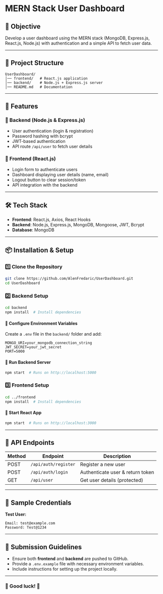# MERN Stack User Dashboard

## 📌 Objective
Develop a user dashboard using the MERN stack (MongoDB, Express.js, React.js, Node.js) with authentication and a simple API to fetch user data.

---
## 📁 Project Structure
```
UserDashboard/
│── frontend/   # React.js application
│── backend/    # Node.js + Express.js server
│── README.md   # Documentation
```

---
## 🚀 Features
### 🔹 Backend (Node.js & Express.js)
- User authentication (login & registration)
- Password hashing with bcrypt
- JWT-based authentication
- API route `/api/user` to fetch user details

### 🔹 Frontend (React.js)
- Login form to authenticate users
- Dashboard displaying user details (name, email)
- Logout button to clear session/token
- API integration with the backend

---
## 🛠️ Tech Stack
- **Frontend**: React.js, Axios, React Hooks
- **Backend**: Node.js, Express.js, MongoDB, Mongoose, JWT, Bcrypt
- **Database**: MongoDB

---
## 📦 Installation & Setup
### 1️⃣ Clone the Repository
```sh
git clone https://github.com/AlenFredaric/UserDashboard.git
cd UserDashboard
```

### 2️⃣ Backend Setup
```sh
cd backend
npm install  # Install dependencies
```
#### 🔹 Configure Environment Variables
Create a `.env` file in the `backend/` folder and add:
```
MONGO_URI=your_mongodb_connection_string
JWT_SECRET=your_jwt_secret
PORT=5000
```
#### 🔹 Run Backend Server
```sh
npm start  # Runs on http://localhost:5000
```

### 3️⃣ Frontend Setup
```sh
cd ../frontend
npm install  # Install dependencies
```
#### 🔹 Start React App
```sh
npm start  # Runs on http://localhost:3000
```

---
## 📡 API Endpoints
| Method | Endpoint     | Description |
|--------|-------------|-------------|
| POST   | `/api/auth/register` | Register a new user |
| POST   | `/api/auth/login` | Authenticate user & return token |
| GET    | `/api/user` | Get user details (protected) |

---
## 📝 Sample Credentials
**Test User:**
```
Email: test@example.com
Password: Test@1234
```

---
## 📌 Submission Guidelines
- Ensure both **frontend** and **backend** are pushed to GitHub.
- Provide a `.env.example` file with necessary environment variables.
- Include instructions for setting up the project locally.

---
### 🎯 Good luck! 🚀

